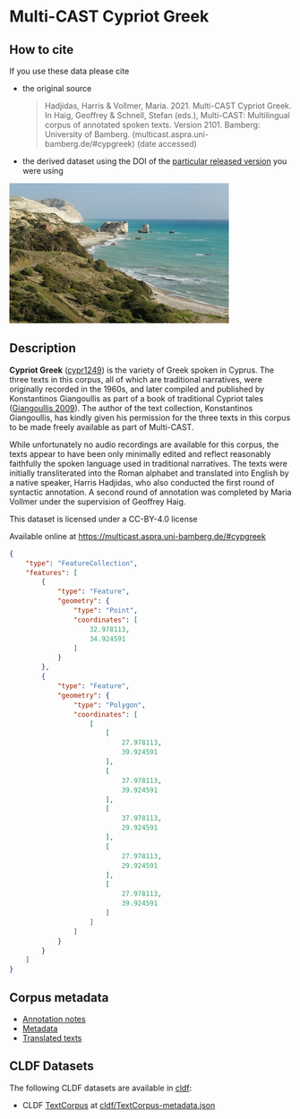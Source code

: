 # Multi-CAST Cypriot Greek

## How to cite

If you use these data please cite
- the original source
  > Hadjidas, Harris & Vollmer, Maria. 2021. Multi-CAST Cypriot Greek. In Haig, Geoffrey & Schnell, Stefan (eds.), Multi-CAST: Multilingual corpus of annotated spoken texts. Version 2101. Bamberg: University of Bamberg. (multicast.aspra.uni-bamberg.de/#cypgreek) (date accessed)
- the derived dataset using the DOI of the [particular released version](../../releases/) you were using

![](cldf/media/image.jpg)

## Description


**Cypriot Greek** ([cypr1249](https://glottolog.org/resource/languoid/id/cypr1249)) is the variety of Greek spoken in Cyprus. The three texts in this corpus, all of which are traditional narratives, were originally recorded in the 1960s, and later compiled and published by Konstantinos Giangoullis as part of a book of traditional Cypriot tales ([Giangoullis 2009](Source#cldf:giangoullis2009)). The author of the text collection, Konstantinos Giangoullis, has kindly given his permission for the three texts in this corpus to be made freely available as part of Multi-CAST.

While unfortunately no audio recordings are available for this corpus, the texts appear to have been only minimally edited and reflect reasonably faithfully the spoken language used in traditional narratives. The texts were initially transliterated into the Roman alphabet and translated into English by a native speaker, Harris Hadjidas, who also conducted the first round of syntactic annotation. A second round of annotation was completed by Maria Vollmer under the supervision of Geoffrey Haig.

This dataset is licensed under a CC-BY-4.0 license

Available online at https://multicast.aspra.uni-bamberg.de/#cypgreek


```geojson
{
    "type": "FeatureCollection",
    "features": [
        {
            "type": "Feature",
            "geometry": {
                "type": "Point",
                "coordinates": [
                    32.978113,
                    34.924591
                ]
            }
        },
        {
            "type": "Feature",
            "geometry": {
                "type": "Polygon",
                "coordinates": [
                    [
                        [
                            27.978113,
                            39.924591
                        ],
                        [
                            37.978113,
                            39.924591
                        ],
                        [
                            37.978113,
                            29.924591
                        ],
                        [
                            27.978113,
                            29.924591
                        ],
                        [
                            27.978113,
                            39.924591
                        ]
                    ]
                ]
            }
        }
    ]
}
```


## Corpus metadata

- [Annotation notes](cldf/media/annotation-notes.pdf)
- [Metadata](cldf/media/metadata.pdf)
- [Translated texts](cldf/media/translated-texts.pdf)


## CLDF Datasets

The following CLDF datasets are available in [cldf](cldf):

- CLDF [TextCorpus](https://github.com/cldf/cldf/tree/master/modules/TextCorpus) at [cldf/TextCorpus-metadata.json](cldf/TextCorpus-metadata.json)